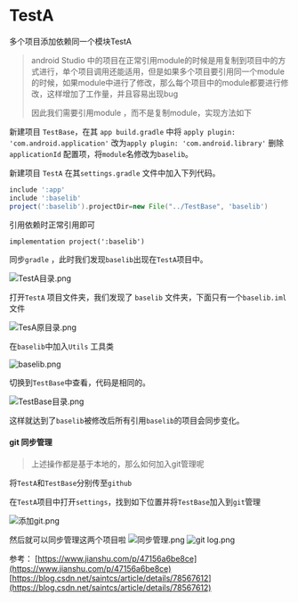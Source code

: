 # TestA
多个项目添加依赖同一个模块TestA



> android Studio  中的项目在正常引用module的时候是用复制到项目中的方式进行，单个项目调用还能适用，但是如果多个项目要引用同一个module的时候，如果module中进行了修改，那么每个项目中的module都要进行修改，这样增加了工作量，并且容易出现bug
>
> 因此我们需要引用module ，而不是复制module，实现方法如下

新建项目 `TestBase`，在其 `app build.gradle` 中将 `apply plugin: 'com.android.application'` 改为`apply plugin: 'com.android.library'` 删除`applicationId` 配置项，将`module`名修改为`baselib`。

新建项目 `TestA` 在其`settings.gradle` 文件中加入下列代码。

```gradle
include ':app'
include ':baselib'
project(':baselib').projectDir=new File("../TestBase", 'baselib')
```

引用依赖时正常引用即可

```
implementation project(':baselib')
```

同步`gradle` ，此时我们发现`baselib`出现在`TestA`项目中。

![TestA目录.png](https://upload-images.jianshu.io/upload_images/3155702-de52f7d694cb48a2.png?imageMogr2/auto-orient/strip%7CimageView2/2/w/1240)

打开`TestA` 项目文件夹，我们发现了 `baselib` 文件夹，下面只有一个`baselib.iml`文件

![TesA原目录.png](https://upload-images.jianshu.io/upload_images/3155702-46a174ea3589281d.png?imageMogr2/auto-orient/strip%7CimageView2/2/w/1240)

在`baselib`中加入`Utils` 工具类

![baselib.png](https://upload-images.jianshu.io/upload_images/3155702-ed2689c1b254e9ca.png?imageMogr2/auto-orient/strip%7CimageView2/2/w/1240)

切换到`TestBase`中查看，代码是相同的。

![TestBase目录.png](https://upload-images.jianshu.io/upload_images/3155702-965118baca3a299e.png?imageMogr2/auto-orient/strip%7CimageView2/2/w/1240)

这样就达到了`baselib`被修改后所有引用`baselib`的项目会同步变化。

#### git 同步管理

> 上述操作都是基于本地的，那么如何加入git管理呢

将`TestA`和`TestBase`分别传至`github`

在`TestA`项目中打开`settings`，找到如下位置并将`TestBase`加入到`git`管理

![添加git.png](https://upload-images.jianshu.io/upload_images/3155702-28aa95b44eecddea.png?imageMogr2/auto-orient/strip%7CimageView2/2/w/1240)

然后就可以同步管理这两个项目啦
![同步管理.png](https://upload-images.jianshu.io/upload_images/3155702-39b4d6fd79e52212.png?imageMogr2/auto-orient/strip%7CimageView2/2/w/1240)
![git log.png](https://upload-images.jianshu.io/upload_images/3155702-3739b0fd5ed6d86a.png?imageMogr2/auto-orient/strip%7CimageView2/2/w/1240)

参考：
[https://www.jianshu.com/p/47156a6be8ce](https://www.jianshu.com/p/47156a6be8ce)
[https://blog.csdn.net/saintcs/article/details/78567612](https://blog.csdn.net/saintcs/article/details/78567612)
